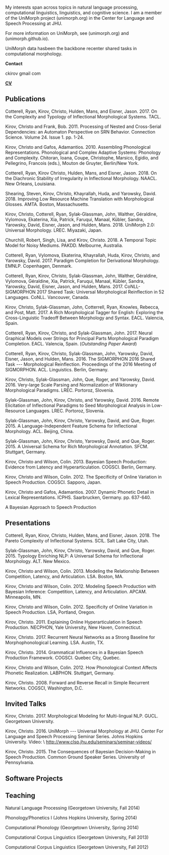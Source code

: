 My interests span across topics in natural language processing, computational linguistics, linguistics, and cognitive science. I am a member of the UniMorph project (unimorph.org) in the Center for Language and Speech Processing at JHU.

For more information on UniMorph, see (unimorph.org) and (unimorph.github.io). 

UniMorph data hasbeen the backbone recenter shared tasks in computational morphology.

**Contact**

ckirov gmail com

[**CV**](cv/latest.pdf)

## Publications

Cotterell, Ryan, Kirov, Christo, Hulden, Mans, and Eisner, Jason. 2017. On the Complexity and Typology of Inflectional Morphological Systems. TACL.

Kirov, Christo and Frank, Bob. 2011. Processing of Nested and Cross-Serial Dependencies: an Automaton Perspective on SRN Behavior.
Connection Science. Volume 24. Issue 1. pp. 1-24. 

Kirov, Christo and Gafos, Adamantios. 2010. Assembling Phonological Representations. Phonological and Complex Adaptive Systems: Phonology and Complexity. Chitoran, Ioana, Coupe, Christophe, Marsico, Egidio, and Pellegrino, Francois (eds.), Mouton de Gruyter, Berlin/New York. 

Cotterell, Ryan,  Kirov Christo, Hulden, Mans, and Eisner, Jason. 2018. On the Diachronic Stability of Irregularity in Inflectional Morphology. NAACL. New Orleans, Louisiana.

Shearing, Steven, Kirov, Christo,  Khayrallah, Huda, and Yarowsky, David. 2018. Improving Low Resource Machine Translation with Morphological Glosses. AMTA. Boston, Massachusetts.

Kirov, Christo, Cotterell, Ryan, Sylak-Glassman, John,  Walther, Géraldine,  Vylomova, Ekaterina, Xia, Patrick,  Faruqui,  Manaal,  Kübler, Sandra, Yarowsky, David,  Eisner, Jason, and Hulden, Mans. 2018. UniMorph 2.0: Universal Morphology.  LREC. Miyazaki, Japan.

Churchill, Robert, Singh, Lisa, and Kirov, Christo. 2018. A Temporal Topic Model for Noisy Mediums. PAKDD. Melbourne, Australia.

Cotterell, Ryan, Vylomova, Ekaterina, Khayrallah, Huda,  Kirov, Christo,  and Yarowsky, David. 2017. Paradigm Completion for Derivational Morphology. EMNLP. Copenhagen, Denmark.

Cotterell, Ryan,  Kirov, Christo, Sylak-Glassman, John,  Walther, Géraldine,  Vylomova, Géraldine, Xia, Patrick,  Faruqui,  Manaal,  Kübler, Sandra, Yarowsky, David,  Eisner, Jason, and Hulden, Mans. 2017. CoNLL-SIGMORPHON 2017 Shared Task: Universal Morphological Reinflection in 52 Languages. CoNLL. Vancouver, Canada.

Kirov, Christo, Sylak-Glassman, John, Cotterrell, Ryan, Knowles, Rebecca, and Post, Matt. 2017. A Rich Morphological Tagger for English: Exploring the Cross-Linguistic Tradeoff Between Morphology and Syntax. EACL. Valencia, Spain.

Cotterell, Ryan, Kirov, Christo, and Sylak-Glassman, John. 2017. Neural Graphical Models over Strings for Principal Parts Morphological Paradigm Completion. EACL. Valencia, Spain. (*Outstanding Paper Award*)

Cotterell, Ryan, Kirov, Christo, Sylak-Glassman, John, Yarowsky, David, Eisner, Jason, and Hulden, Mans. 2016. The SIGMORPHON 2016 Shared Task --- Morphological Reinflection. Proceedings of the 2016 Meeting of SIGMORPHON. ACL. Linguistics. Berlin, Germany.

Kirov, Christo, Sylak-Glassman, John, Que, Roger, and Yarowsky, David. 2016. Very-large Scale Parsing and Normalization of Wiktionary Morphological Paradigms.  LREC. Portoroz, Slovenia.

Sylak-Glassman, John, Kirov, Christo, and Yarowsky, David. 2016. Remote Elicitation of Inflectional Paradigms to Seed Morphological Analysis in Low-Resource Languages. LREC. Portoroz, Slovenia.

Sylak-Glassman, John, Kirov, Christo, Yarowsky, David, and Que, Roger. 2015. A Language-Independent Feature Schema for Inflectional Morphology. ACL. Beijing, China.

Sylak-Glassman, John, Kirov, Christo, Yarowsky, David, and Que, Roger. 2015. A Universal Schema for Rich Morphological Annotation.  SFCM. Stuttgart, Germany.

Kirov, Christo and Wilson, Colin. 2013. Bayesian Speech Production: Evidence from Latency and Hyperarticulation. COGSCI. Berlin, Germany.

Kirov, Christo and Wilson, Colin. 2012. The Specificity of Online Variation in Speech Production. COGSCI. Sapporo, Japan.

Kirov, Christo and Gafos, Adamantios. 2007. Dynamic Phonetic Detail in Lexical Representations. ICPHS. Saarbrucken, Germany. pp. 637-640.

A Bayesian Approach to Speech Production

## Presentations

Cotterell, Ryan, Kirov, Christo, Hulden, Mans, and Eisner, Jason. 2018. The Pareto Complexity of Inflectional Systems. SCIL. Salt Lake City, Utah.

Sylak-Glassman, John, Kirov, Christo, Yarowsky, David, and Que, Roger. 2015. Typology Enriching NLP: A Universal Schema for Inflectional Morphology. ALT. New Mexico.

Kirov, Christo and Wilson, Colin. 2013. Modeling the Relationship Between Competition, Latency, and Articulation. LSA. Boston, MA.

Kirov, Christo and Wilson, Colin. 2012. Modeling Speech Production with Bayesian Inference:  Competition, Latency, and Articulation. APCAM. Minneapolis, MN.

Kirov, Christo and Wilson, Colin. 2012.  Specificity of Online Variation in Speech Production.  LSA, Portland, Oregon.

Kirov, Christo. 2011. Explaining Online Hyperarticulation in Speech Production. NECPHON, Yale University, New Haven, Connecticut.

Kirov, Christo. 2017. Recurrent Neural Networks as a Strong Baseline for Morphophonological Learning. LSA. Austin, TX. 

Kirov, Christo. 2014. Grammatical Influences in a Bayesian Speech Production Framework. COGSCI. Quebec City, Quebec.

Kirov, Christo and Wilson, Colin. 2012. How Phonological Context Affects Phonetic Realization.  LABPHON. Stuttgart, Germany.

Kirov, Christo. 2008. Forward and Reverse Recall in Simple Recurrent Networks. COGSCI, Washington, D.C.

## Invited Talks

Kirov, Christo. 2017. Morphological Modeling for Multi-lingual NLP. GUCL. Georgetown University.

Kirov, Christo. 2016. UniMorph --- Universal Morphology at JHU. Center For Language and Speech Processing Seminar Series. Johns Hopkins University. Video: \\
http://www.clsp.jhu.edu/seminars/seminar-videos/

Kirov, Christo. 2015. The Consequences of Bayesian Decision-Making in Speech Production. Common Ground Speaker Series. University of Pennsylvania.


## Software Projects

## Teaching

Natural Language Processing (Georgetown University, Fall 2014)

Phonology/Phonetics I (Johns Hopkins University, Spring 2014)

Computational Phonology (Georgetown University, Spring 2014)

Computational Corpus Linguistics (Georgetown University, Fall 2013)

Computational Corpus Linguistics (Georgetown University, Fall 2012)
